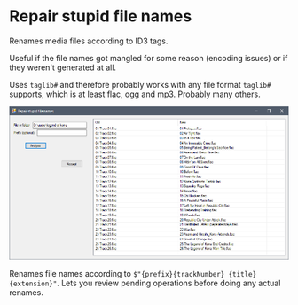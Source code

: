 # Repair stupid file names

Renames media files according to ID3 tags.

Useful if the file names got mangled for some reason (encoding issues) or if they weren't generated at all.

Uses `taglib#` and therefore probably works with any file format `taglib#` supports, which is at least flac, ogg and mp3. Probably many others.

<img src="repair_stupid_file_names_preview.png" />

Renames file names according to `$"{prefix}{trackNumber} {title}{extension}"`. Lets you review pending operations before doing any actual renames.
